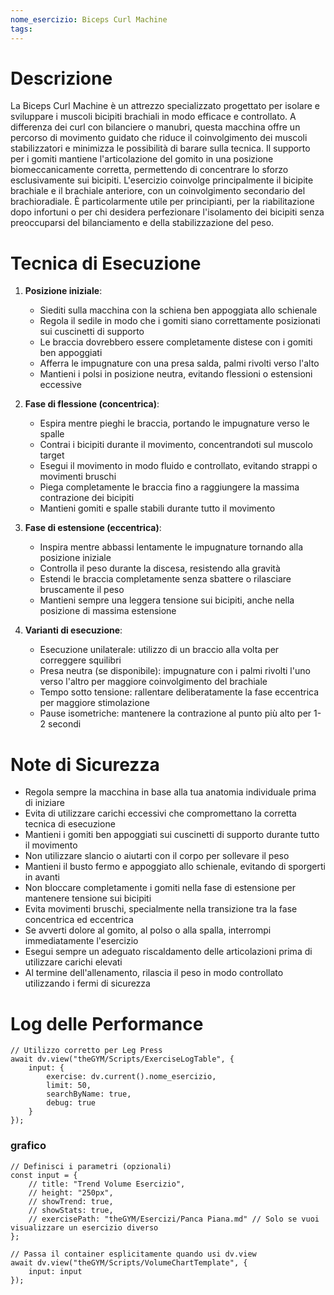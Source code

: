 ```yaml
---
nome_esercizio: Biceps Curl Machine
tags:
---
```

# Descrizione
La Biceps Curl Machine è un attrezzo specializzato progettato per isolare e sviluppare i muscoli bicipiti brachiali in modo efficace e controllato. A differenza dei curl con bilanciere o manubri, questa macchina offre un percorso di movimento guidato che riduce il coinvolgimento dei muscoli stabilizzatori e minimizza le possibilità di barare sulla tecnica. Il supporto per i gomiti mantiene l'articolazione del gomito in una posizione biomeccanicamente corretta, permettendo di concentrare lo sforzo esclusivamente sui bicipiti. L'esercizio coinvolge principalmente il bicipite brachiale e il brachiale anteriore, con un coinvolgimento secondario del brachioradiale. È particolarmente utile per principianti, per la riabilitazione dopo infortuni o per chi desidera perfezionare l'isolamento dei bicipiti senza preoccuparsi del bilanciamento e della stabilizzazione del peso.

# Tecnica di Esecuzione
1. **Posizione iniziale**:
   - Siediti sulla macchina con la schiena ben appoggiata allo schienale
   - Regola il sedile in modo che i gomiti siano correttamente posizionati sui cuscinetti di supporto
   - Le braccia dovrebbero essere completamente distese con i gomiti ben appoggiati
   - Afferra le impugnature con una presa salda, palmi rivolti verso l'alto
   - Mantieni i polsi in posizione neutra, evitando flessioni o estensioni eccessive

2. **Fase di flessione (concentrica)**:
   - Espira mentre pieghi le braccia, portando le impugnature verso le spalle
   - Contrai i bicipiti durante il movimento, concentrandoti sul muscolo target
   - Esegui il movimento in modo fluido e controllato, evitando strappi o movimenti bruschi
   - Piega completamente le braccia fino a raggiungere la massima contrazione dei bicipiti
   - Mantieni gomiti e spalle stabili durante tutto il movimento

3. **Fase di estensione (eccentrica)**:
   - Inspira mentre abbassi lentamente le impugnature tornando alla posizione iniziale
   - Controlla il peso durante la discesa, resistendo alla gravità
   - Estendi le braccia completamente senza sbattere o rilasciare bruscamente il peso
   - Mantieni sempre una leggera tensione sui bicipiti, anche nella posizione di massima estensione

4. **Varianti di esecuzione**:
   - Esecuzione unilaterale: utilizzo di un braccio alla volta per correggere squilibri
   - Presa neutra (se disponibile): impugnature con i palmi rivolti l'uno verso l'altro per maggiore coinvolgimento del brachiale
   - Tempo sotto tensione: rallentare deliberatamente la fase eccentrica per maggiore stimolazione
   - Pause isometriche: mantenere la contrazione al punto più alto per 1-2 secondi

# Note di Sicurezza
- Regola sempre la macchina in base alla tua anatomia individuale prima di iniziare
- Evita di utilizzare carichi eccessivi che compromettano la corretta tecnica di esecuzione
- Mantieni i gomiti ben appoggiati sui cuscinetti di supporto durante tutto il movimento
- Non utilizzare slancio o aiutarti con il corpo per sollevare il peso
- Mantieni il busto fermo e appoggiato allo schienale, evitando di sporgerti in avanti
- Non bloccare completamente i gomiti nella fase di estensione per mantenere tensione sui bicipiti
- Evita movimenti bruschi, specialmente nella transizione tra la fase concentrica ed eccentrica
- Se avverti dolore al gomito, al polso o alla spalla, interrompi immediatamente l'esercizio
- Esegui sempre un adeguato riscaldamento delle articolazioni prima di utilizzare carichi elevati
- Al termine dell'allenamento, rilascia il peso in modo controllato utilizzando i fermi di sicurezza

# Log delle Performance

```dataviewjs
// Utilizzo corretto per Leg Press
await dv.view("theGYM/Scripts/ExerciseLogTable", {
    input: {
        exercise: dv.current().nome_esercizio,
        limit: 50,
        searchByName: true,
        debug: true
    }
});
```
### grafico
```dataviewjs
// Definisci i parametri (opzionali)
const input = {
    // title: "Trend Volume Esercizio",
    // height: "250px",
    // showTrend: true,
    // showStats: true,
    // exercisePath: "theGYM/Esercizi/Panca Piana.md" // Solo se vuoi visualizzare un esercizio diverso
};

// Passa il container esplicitamente quando usi dv.view
await dv.view("theGYM/Scripts/VolumeChartTemplate", {
    input: input
});
```
